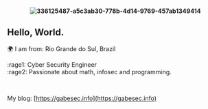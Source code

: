 <h4 align="center">
 

![336125487-a5c3ab30-778b-4d14-9769-457ab1349414](https://github.com/GabrielPrzybysz/GabrielPrzybysz/assets/45472156/622a9319-4f41-4ac0-8cee-2141be5db37c)




## Hello, World. 

 🌍 I am from: Rio Grande do Sul, Brazil
 
:rage1: Cyber Security Engineer <br> :rage2: Passionate about math, infosec and programming. 
 
 <br>
 
 My blog: [https://gabesec.info](https://gabesec.info)

